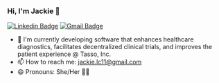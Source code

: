 ### Hi, I'm Jackie 🙂

[![Linkedin Badge](http://img.shields.io/badge/-jackiecalapristi-blue?style=flat-square&logo=Linkedin&logoColor=white)](https://www.linkedin.com/in/jacquelinecalapristi/)
[![Gmail Badge](https://img.shields.io/badge/-jackie.lc11@gmail.com-c14438?style=flat-square&logo=Gmail&logoColor=white&link=mailto:jackie.lc11@gmail.com)](mailto:jackie.lc11@gmail.com)

- 🧫 I'm currently developing software that enhances healthcare diagnostics, facilitates decentralized clinical trials, and improves the patient experience @ Tasso, Inc.
- 📫  How to reach me: jackie.lc11@gmail.com
- 😄  Pronouns: She/Her 👩‍💻 
